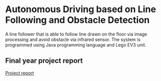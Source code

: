 # Autonomous Driving based on Line Following and Obstacle Detection
A line follower that is able to follow line drawn on the floor via image processing and avoid obstacle via infrared sensor. The system is programmed using Java programming language and Lego EV3 unit.

## Final year project report
<a href="/project_report.pdf" target="_blank" rel="noopener noreferrer">Project report</a>
